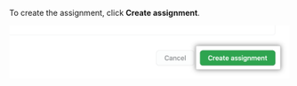 To create the assignment, click **Create assignment**.

<div class="procedural-image-wrapper">
  <img alt="'Create assignment' button" class="procedural-image-wrapper" src="/assets/images/help/classroom/assignments-click-create-assignment-button.png">
</div>
